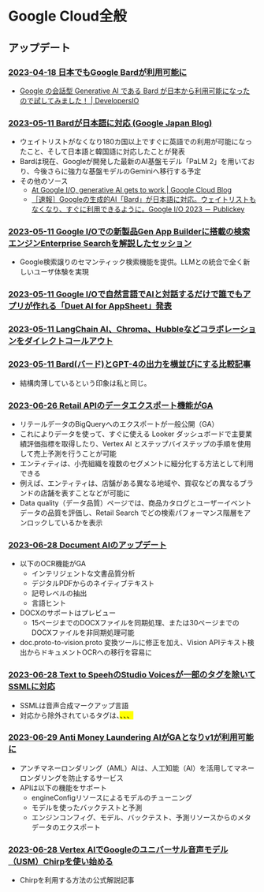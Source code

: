 # Google Cloud全般

## アップデート

### [2023-04-18 日本でもGoogle Bardが利用可能に](https://qiita.com/MasaruYamazaki/items/a107d4455500420ffd5b)

- [Google の会話型 Generative AI である Bard が日本から利用可能になったので試してみました！ | DevelopersIO](https://dev.classmethod.jp/articles/bard-googles-generative-ai-is-now-available-in-japan/)

### [2023-05-11 Bardが日本語に対応 (Google Japan Blog)](https://japan.googleblog.com/2023/05/bard.html)

- ウェイトリストがなくなり180カ国以上ですぐに英語での利用が可能になったこと、そして日本語と韓国語に対応したことが発表
- Bardは現在、Googleが開発した最新のAI基盤モデル「PaLM 2」を用いており、今後さらに強力な基盤モデルのGeminiへ移行する予定
- その他のソース
  - [At Google I/O, generative AI gets to work | Google Cloud Blog](https://cloud.google.com/blog/products/ai-machine-learning/google-cloud-at-io-2023/?hl=en)
  - [［速報］Googleの生成的AI「Bard」が日本語に対応。ウェイトリストもなくなり、すぐに利用できるように。Google I/O 2023 － Publickey](https://www.publickey1.jp/blog/23/googleaibard.html)

### [2023-05-11 Google I/Oでの新製品Gen App Builderに搭載の検索エンジンEnterprise Searchを解説したセッション](https://twitter.com/kazunori_279/status/1656404071522381824?)

- Google検索譲りのセマンティック検索機能を提供。LLMとの統合で全く新しいユーザ体験を実現

### [2023-05-11 Google I/Oで自然言語でAIと対話するだけで誰でもアプリが作れる「Duet AI for AppSheet」発表](https://www.publickey1.jp/blog/23/googleaiduet_ai_for_appsheet.html)

### [2023-05-11 LangChain AI、Chroma、Hubbleなどコラボレーションをダイレクトコールアウト](https://twitter.com/manhnd11/status/1656366327018455043)

### [2023-05-11 Bard(バード)とGPT-4の出力を横並びにする比較記事](https://qiita.com/kumag0r0/items/77dbe743643183ae3e98)

- 結構肉薄しているという印象は私と同じ。

### [2023-06-26 Retail APIのデータエクスポート機能がGA](https://cloud.google.com/release-notes#June_26_2023)

- リテールデータのBigQueryへのエクスポートが一般公開（GA）
- これによりデータを使って、すぐに使える Looker ダッシュボードで主要業績評価指標を取得したり、Vertex AI とステップバイステップの手順を使用して売上予測を行うことが可能
- エンティティは、小売組織を複数のセグメントに細分化する方法として利用できる
- 例えば、エンティティは、店舗がある異なる地域や、買収などの異なるブランドの店舗を表すことなどが可能に
- Data quality（データ品質）ページでは、商品カタログとユーザーイベントデータの品質を評価し、Retail Search でどの検索パフォーマンス階層をアンロックしているかを表示


### [2023-06-28 Document AIのアップデート](https://cloud.google.com/release-notes#June_28_2023)

- 以下のOCR機能がGA
  - インテリジェントな文書品質分析
  - デジタルPDFからのネイティブテキスト
  - 記号レベルの抽出
  - 言語ヒント
- DOCXのサポートはプレビュー
  - 15ページまでのDOCXファイルを同期処理、または30ページまでのDOCXファイルを非同期処理可能
- doc.proto-to-vision.proto 変換ツールに修正を加え、Vision APIテキスト検出からドキュメントOCRへの移行を容易に

### [2023-06-28 Text to SpeehのStudio Voicesが一部のタグを除いてSSMLに対応](https://cloud.google.com/release-notes#June_28_2023)

- SSMLは音声合成マークアップ言語
- 対応から除外されているタグは、<mark>、<emphasis>、<prosody>、<lang>

### [2023-06-29 Anti Money Laundering AIがGAとなりv1が利用可能に](https://cloud.google.com/release-notes#June_29_2023)

- アンチマネーロンダリング（AML）AIは、人工知能（AI）を活用してマネーロンダリングを防止するサービス
- APIは以下の機能をサポート
  - engineConfigリソースによるモデルのチューニング
  - モデルを使ったバックテストと予測
  - エンジンコンフィグ、モデル、バックテスト、予測リソースからのメタデータのエクスポート

### [2023-06-28 Vertex AIでGoogleのユニバーサル音声モデル（USM）Chirpを使い始める](https://medium.com/google-cloud/getting-started-with-chirp-the-googles-universal-speech-model-usm-on-vertex-ai-f54edaf4da93)

- Chirpを利用する方法の公式解説記事